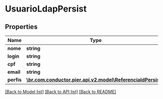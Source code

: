 # UsuarioLdapPersist

## Properties
Name | Type | Description | Notes
------------ | ------------- | ------------- | -------------
**nome** | **string** | {{{usuario_persist_nome_value}}} | [optional] 
**login** | **string** | {{{usuario_persist_login_value}}} | [optional] 
**cpf** | **string** | {{{usuario_persist_cpf_value}}} | [optional] 
**email** | **string** | {{{usuario_persist_email_value}}} | [optional] 
**perfis** | [**\br.com.conductor.pier.api.v2.model\ReferenciaIdPersist[]**](ReferenciaIdPersist.md) | {{{usuario_persist_perfis_value}}} | [optional] 

[[Back to Model list]](../README.md#documentation-for-models) [[Back to API list]](../README.md#documentation-for-api-endpoints) [[Back to README]](../README.md)



